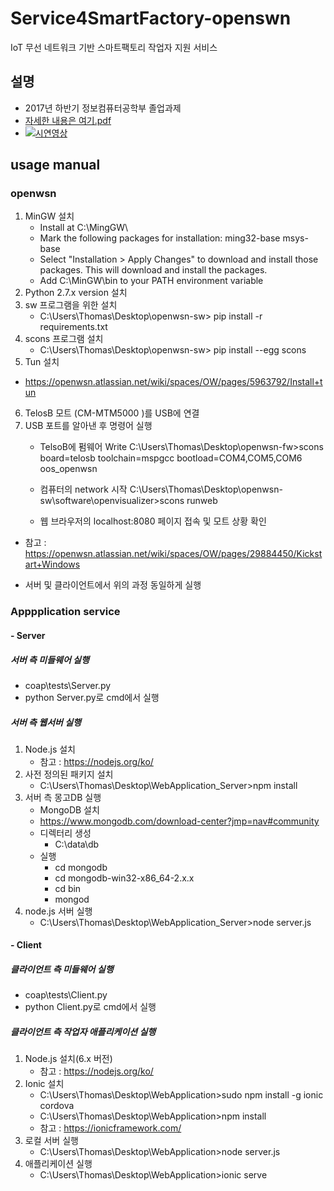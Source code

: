 # Service4SmartFactory-openswn
IoT 무선 네트워크 기반 스마트팩토리 작업자 지원 서비스

## 설명
- 2017년 하반기 정보컴퓨터공학부 졸업과제
- [자세한 내용은 여기.pdf](./최종보고서_IoT%20무선%20네트워크%20기반%20스마트팩토리%20작업자%20지원%20서비스.pdf)
- [![시연영상](http://img.youtube.com/vi/bT2o0SEFjhQ/0.jpg)](https://youtu.be/bT2o0SEFjhQ) 

## usage manual
### openwsn
1. MinGW 설치
   - Install at C:\MingGW\
   - Mark the following packages for installation:
      ming32-base
      msys-base
   - Select "Installation > Apply Changes" to download and install those packages. This will download and install the packages.
   - Add C:\MinGW\bin to your PATH environment variable
2. Python 2.7.x version 설치
3. sw 프로그램을 위한 설치
    - C:\Users\Thomas\Desktop\openwsn-sw> pip install -r requirements.txt
4. scons 프로그램 설치
   - C:\Users\Thomas\Desktop\openwsn-sw> pip install --egg scons
5. Tun 설치
  - https://openwsn.atlassian.net/wiki/spaces/OW/pages/5963792/Install+tun
6. TelosB 모트 (CM-MTM5000 <msp430f1611>)를 USB에 연결
7. USB 포트를 알아낸 후 명령어 실행
   - TelsoB에 펌웨어 Write
   C:\Users\Thomas\Desktop\openwsn-fw>scons board=telosb toolchain=mspgcc bootload=COM4,COM5,COM6 oos_openwsn

   - 컴퓨터의 network 시작
   C:\Users\Thomas\Desktop\openwsn-sw\software\openvisualizer>scons runweb

   - 웹 브라우저의 localhost:8080 페이지 접속 및 모트 상황 확인

- 참고 :  https://openwsn.atlassian.net/wiki/spaces/OW/pages/29884450/Kickstart+Windows

- 서버 및 클라이언트에서 위의 과정 동일하게 실행

### Apppplication service
#### - Server
##### 서버 측 미들웨어 실행
- coap\tests\Server.py
- python Server.py로 cmd에서 실행

##### 서버 측 웹서버 실행
1. Node.js 설치
	- 참고 : https://nodejs.org/ko/
2. 사전 정의된 패키지 설치
	- C:\Users\Thomas\Desktop\WebApplication_Server>npm install
3. 서버 측 몽고DB 실행
   - MongoDB 설치
   - https://www.mongodb.com/download-center?jmp=nav#community
   - 디렉터리 생성
     - C:\data\db
   - 실행
     - cd mongodb
     - cd mongodb-win32-x86_64-2.x.x
     - cd bin
     - mongod
1. node.js 서버 실행
	- C:\Users\Thomas\Desktop\WebApplication_Server>node server.js

#### - Client
##### 클라이언트 측 미들웨어 실행
- coap\tests\Client.py
- python Client.py로 cmd에서 실행

##### 클라이언트 측 작업자 애플리케이션 실행
1. Node.js 설치(6.x 버전)
	- 참고 : https://nodejs.org/ko/
2. Ionic 설치
    - C:\Users\Thomas\Desktop\WebApplication>sudo npm install -g ionic cordova
	- C:\Users\Thomas\Desktop\WebApplication>npm install
	- 참고 : https://ionicframework.com/
3. 로컬 서버 실행
	- C:\Users\Thomas\Desktop\WebApplication>node server.js
4. 애플리케이션 실행
	- C:\Users\Thomas\Desktop\WebApplication>ionic serve
	